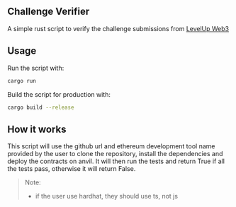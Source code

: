 ## Challenge Verifier
A simple rust script to verify the challenge submissions from [LevelUp Web3](https://www.levelup.xyz/)


## Usage
Run the script with:
```bash
cargo run
```
Build the script for production with:
```bash
cargo build --release
```


## How it works
This script will use the github url and ethereum development tool name provided by the user to clone the repository, install the dependencies and deploy the contracts on anvil. 
It will then run the tests and return True if all the tests pass, otherwise it will return False.


> Note:
> - if the user use hardhat, they should use ts, not js